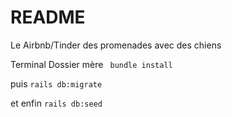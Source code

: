 # README

Le Airbnb/Tinder des promenades avec des chiens

Terminal Dossier mère 
` bundle install`

puis 
`rails db:migrate`

et enfin
`rails db:seed`


